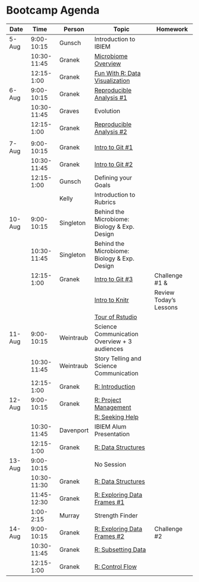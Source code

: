 Bootcamp Agenda
===============

| Date   | Time        | Person    | Topic                                                                                                                                | Homework               |
|--------|-------------|-----------|--------------------------------------------------------------------------------------------------------------------------------------|------------------------|
| 5-Aug  | 9:00-10:15  | Gunsch    | Introduction to IBIEM                                                                                                                |                        |
|        | 10:30-11:45 | Granek    | [Microbiome Overview](lectures/microbiome_analysis_overview.pdf)                                                                     |                        |
|        | 12:15-1:00  | Granek    | [Fun With R: Data Visualization](lessons/bootcamp/020_unvotes.md)                                                                    |                        |
| 6-Aug  | 9:00-10:15  | Granek    | [Reproducible Analysis \#1](lectures/030_reproducible_research.md)                                                                   |                        |
|        | 10:30-11:45 | Graves    | Evolution                                                                                                                            |                        |
|        | 12:15-1:00  | Granek    | [Reproducible Analysis \#2](lectures/030_reproducible_research.md)                                                                   |                        |
|        |             |           |                                                                                                                                      |                        |
| 7-Aug  | 9:00-10:15  | Granek    | [Intro to Git \#1](lessons/bootcamp/040_git_overview.md)                                                                             |                        |
|        | 10:30-11:45 | Granek    | [Intro to Git \#2](lessons/bootcamp/040_git_overview.md#tracking-changes)                                                            |                        |
|        | 12:15-1:00  | Gunsch    | Defining your Goals                                                                                                                  |                        |
|        |             | Kelly     | Introduction to Rubrics                                                                                                              |                        |
| 10-Aug | 9:00-10:15  | Singleton | Behind the Microbiome: Biology & Exp. Design                                                                                         |                        |
|        | 10:30-11:45 | Singleton | Behind the Microbiome: Biology & Exp. Design                                                                                         |                        |
|        | 12:15-1:00  | Granek    | [Intro to Git \#3](lessons/bootcamp/040_git_overview.md#remote-git-repository)                                                       | Challenge \#1 &        |
|        |             |           | [Intro to Knitr](http://swcarpentry.github.io/r-novice-gapminder/15-knitr-markdown/index.html)                                       | Review Today’s Lessons |
|        |             |           | [Tour of Rstudio](http://swcarpentry.github.io/r-novice-gapminder/01-rstudio-intro/index.html)                                       |                        |
| 11-Aug | 9:00-10:15  | Weintraub | Science Communication Overview + 3 audiences                                                                                         |                        |
|        | 10:30-11:45 | Weintraub | Story Telling and Science Communication                                                                                              |                        |
|        | 12:15-1:00  | Granek    | [R: Introduction](http://swcarpentry.github.io/r-novice-gapminder/01-rstudio-intro/index.html#introduction-to-r)                     |                        |
| 12-Aug | 9:00-10:15  | Granek    | [R: Project Management](http://swcarpentry.github.io/r-novice-gapminder/02-project-intro/index.html)                                 |                        |
|        |             |           | [R: Seeking Help](http://swcarpentry.github.io/r-novice-gapminder/03-seeking-help/index.html)                                        |                        |
|        | 10:30-11:45 | Davenport | IBIEM Alum Presentation                                                                                                              |                        |
|        | 12:15-1:00  | Granek    | [R: Data Structures](http://swcarpentry.github.io/r-novice-gapminder/04-data-structures-part1/index.html)                            |                        |
| 13-Aug | 9:00-10:15  |           | No Session                                                                                                                           |                        |
|        | 10:30-11:30 | Granek    | [R: Data Structures](http://swcarpentry.github.io/r-novice-gapminder/04-data-structures-part1/index.html#vectors-and-type-coercion)  |                        |
|        | 11:45-12:30 | Granek    | [R: Exploring Data Frames \#1](http://swcarpentry.github.io/r-novice-gapminder/05-data-structures-part2/index.html)                  |                        |
|        | 1:00-2:15   | Murray    | Strength Finder                                                                                                                      |                        |
| 14-Aug | 9:00-10:15  | Granek    | [R: Exploring Data Frames \#2](http://swcarpentry.github.io/r-novice-gapminder/05-data-structures-part2/index.html#removing-columns) | Challenge \#2          |
|        | 10:30-11:45 | Granek    | [R: Subsetting Data](http://swcarpentry.github.io/r-novice-gapminder/06-data-subsetting/index.html)                                  |                        |
|        | 12:15-1:00  | Granek    | [R: Control Flow](http://swcarpentry.github.io/r-novice-gapminder/07-control-flow/index.html)                                        |                        |
